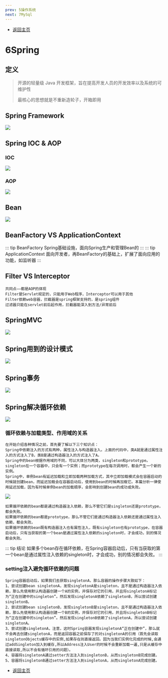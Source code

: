 ```yaml
---
prev: 5操作系统
next: 7MySql
---
```

* [返回主页](../home.md)
# 6Spring
## 定义
> 开源的轻量级 Java 开发框架，旨在提高开发人员的开发效率以及系统的可维护性
> 
> 最核心的思想就是不重新造轮子，开箱即用

## Spring Framework
![](../../picture/1/6springframework.png)

## Spring IOC & AOP
### IOC
![](../../picture/1/6IOC.png)

### AOP
![](../../picture/1/6AOP.png)

## Bean
![](../../picture/1/6Springbean.png)

## BeanFactory VS ApplicationContext
::: tip BeanFactory
Spring基础设施，面向Spring生产和管理Bean的
:::
::: tip ApplicationContext
面向开发者，再BeanFactory的基础上，扩展了面向应用的功能，如监听器
:::

## Filter VS  Interceptor
```text
共同点——都是AOP的体现
Filter是Servlet规定的，只能用于Web程序，Interceptor可以用于其他
Filter依赖web容器，拦截器是spring框架支持的，是spring组件
过滤器只能在servlet前后起作用，拦截器能深入到方法/异常前后
```

## SpringMVC
![](../../picture/1/6SpringMVC.png)

## Spring用到的设计模式
![](../../picture/1/6Spring用到的设计模式.png)

## Spring事务
![](../../picture/1/6Spring事务.png)

## Spring解决循环依赖
![](../../picture/1/6Spring解决循环依赖.png)

### 循环依赖与加载类型、作用域的关系
```text
在开始介绍各种情况之前，首先要了解以下三个知识点：
Spring中依赖注入的方式有两种，属性注入与构造器注入。上面的代码中，类A就是通过属性注入的方式注入了B，类B是通过构造器注入的方式注入了A。
Spring中的bean根据作用域的不同，可以大体分为两类，singleton和prototype。singleton在一个容器中，只会有一个实例；而prototype在每次调用时，都会产生一个新的实例。
Spring中，单例bean有延迟加载和立即加载两种加载方式，其中立即加载模式会在容器启动的时候就创建bean，而延迟加载会在容器启动后，使用到bean的时候再加载它。本篇分析一律使用延迟加载，因为有时候单例bean的加载顺序，会影响到创建bean的成功或失败。
```
![](../../picture/1/6spring循环依赖demo.png)
```text
如果循环依赖的bean都是通过构造器注入依赖，那么不管它们是singleton还是prototype，都会失败。
如果循环依赖的bean都是prototype，那么不管它们是通过构造器注入依赖还是通过属性注入依赖，都会失败。
如果循环依赖的bean既有构造器注入也有属性注入，既有singleton也有prototype，在容器启动后，只有当获取的第一个bean是通过属性注入依赖的singleton时，才会成功，别的情况都会失败。
```
::: tip 结论
如果多个bean存在循环依赖，在Spring容器启动后，只有当获取的第一个bean是通过属性注入依赖的singleton时，才会成功，别的情况都会失败。
:::

### setting注入避免循环依赖的问题
```text
Spring容器启动后，如果我们去获取singletonA，那么容器的操作步骤大致如下：
1、尝试创建bean singletonA，发现singletonA是singleton，且不是通过构造器注入依赖，那么先使用默认构造器创建一个A的实例，并保存对它的引用，并且将singletonA标记为“正在创建中的singleton”。然后发现singletonA依赖了singletonB，所以尝试创建singletonB。
2、尝试创建bean singletonB，发现singletonB是singleton，且不是通过构造器注入依赖，那么先使用默认构造器创建一个B的实例，并保存对它的引用，并且将singletonB标记为“正在创建中的singleton”。然后发现singletonB依赖了singletonA，所以尝试创建singletonA。
3、尝试创建singletonA，注意，这时Spring容器发现singletonA“正在创建中”，那么就不会再去创建singletonA，而是返回容器之前保存了的对singletonA的引用（首先会读取singletonObjects缓存中的实例,如果存在则直接返回。因为当我们实例化完成的时候,会通过addSingleton加入到缓存,所以Address注入User的时候不会重新加载一遍,只是从缓存中直接读取,所以不会有循环引用的问题）。
4、容器将singletonA通过setter方法注入到singletonB，从而singletonB完成创建。
5、容器将singletonB通过setter方法注入到singletonA，从而singletonA完成创建。
```
* [返回主页](../home.md)